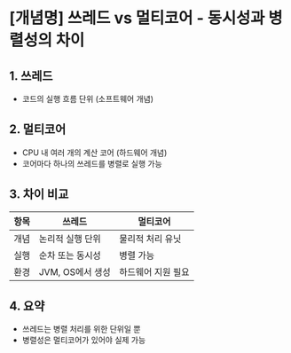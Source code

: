 # [개념명] 쓰레드 vs 멀티코어 - 동시성과 병렬성의 차이

## 1. 쓰레드
- 코드의 실행 흐름 단위 (소프트웨어 개념)

## 2. 멀티코어
- CPU 내 여러 개의 계산 코어 (하드웨어 개념)
- 코어마다 하나의 쓰레드를 병렬로 실행 가능

## 3. 차이 비교
| 항목 | 쓰레드 | 멀티코어 |
|------|--------|----------|
| 개념 | 논리적 실행 단위 | 물리적 처리 유닛 |
| 실행 | 순차 또는 동시성 | 병렬 가능 |
| 환경 | JVM, OS에서 생성 | 하드웨어 지원 필요 |

## 4. 요약
- 쓰레드는 병렬 처리를 위한 단위일 뿐
- 병렬성은 멀티코어가 있어야 실제 가능